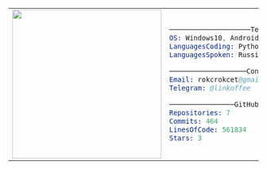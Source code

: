 <table align="center">
  <tr>
    <td>
      <img src="https://habrastorage.org/webt/zy/9n/uq/zy9nuqd8dretegehlsrrn9butru.png" width="300px"/>
    </td>
    <td>
      
```s
────────────────────Tech────────────────────
OS: Windows10, Android
LanguagesCoding: Python, Go, C#, GDScript
LanguagesSpoken: Russian, English

───────────────────Contact─────────────────
Email: rokcrokcet@gmail.com
Telegram: @linkoffee

────────────────GitHub Stats────────────────
Repositories: 7
Commits: 464
LinesOfCode: 561834
Stars: 3
```
  </tr>
</table>
